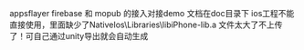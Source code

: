 appsflayer firebase 和 mopub 的接入对接demo
文档在doc目录下
ios工程不能直接使用，里面缺少了NativeIos\Libraries\libiPhone-lib.a 文件太大了不上传了！可自己通过unity导出就会自动生成

